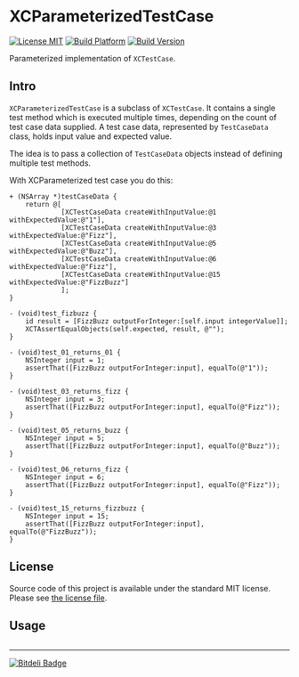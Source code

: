 # XCParameterizedTestCase

[![License MIT](https://go-shields.herokuapp.com/license-MIT-blue.png)](https://github.com/michalkonturek/XCParameterizedTestCase/blob/master/LICENSE)
[![Build Platform](https://cocoapod-badges.herokuapp.com/p/XCParameterizedTestCase/badge.png)](https://github.com/michalkonturek/XCParameterizedTestCase)
[![Build Version](https://cocoapod-badges.herokuapp.com/v/XCParameterizedTestCase/badge.png)](https://github.com/michalkonturek/XCParameterizedTestCase)

<!--
[![Build Status](https://travis-ci.org/michalkonturek/XCParameterizedTestCase?branch=master)](https://travis-ci.org/michalkonturek/XCParameterizedTestCase)
-->

Parameterized implementation of `XCTestCase`.

## Intro

`XCParameterizedTestCase` is a subclass of `XCTestCase`. 
It contains a single test method which is executed multiple times, depending on the count of test case data supplied. A test case data, represented by `TestCaseData` class, holds input value and expected value.

The idea is to pass a collection of `TestCaseData` objects instead of defining multiple test methods.

With XCParameterized test case you do this:

```obj-c
+ (NSArray *)testCaseData {
    return @[
             [XCTestCaseData createWithInputValue:@1 withExpectedValue:@"1"],
             [XCTestCaseData createWithInputValue:@3 withExpectedValue:@"Fizz"],
             [XCTestCaseData createWithInputValue:@5 withExpectedValue:@"Buzz"],
             [XCTestCaseData createWithInputValue:@6 withExpectedValue:@"Fizz"],
             [XCTestCaseData createWithInputValue:@15 withExpectedValue:@"FizzBuzz"]
             ];
}

- (void)test_fizbuzz {
    id result = [FizzBuzz outputForInteger:[self.input integerValue]];
    XCTAssertEqualObjects(self.expected, result, @"");
}
```


```obj-c
- (void)test_01_returns_01 {
    NSInteger input = 1;
    assertThat([FizzBuzz outputForInteger:input], equalTo(@"1"));
}

- (void)test_03_returns_fizz {
    NSInteger input = 3;
    assertThat([FizzBuzz outputForInteger:input], equalTo(@"Fizz"));
}

- (void)test_05_returns_buzz {
    NSInteger input = 5;
    assertThat([FizzBuzz outputForInteger:input], equalTo(@"Buzz"));
}

- (void)test_06_returns_fizz {
    NSInteger input = 6;
    assertThat([FizzBuzz outputForInteger:input], equalTo(@"Fizz"));
}

- (void)test_15_returns_fizzbuzz {
    NSInteger input = 15;
    assertThat([FizzBuzz outputForInteger:input], equalTo(@"FizzBuzz"));
}
```


## License

Source code of this project is available under the standard MIT license. Please see [the license file][LICENSE].

[PODS]:http://cocoapods.org/
[LICENSE]:https://github.com/michalkonturek/XCParameterizedTestCase/blob/master/LICENSE


## Usage

```obj-c
```


- - - 

[![Bitdeli Badge](https://d2weczhvl823v0.cloudfront.net/michalkonturek/xcparameterizedtestcase/trend.png)](https://bitdeli.com/free "Bitdeli Badge")



